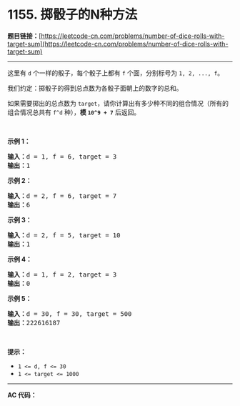 # 1155. 掷骰子的N种方法

**题目链接：**[https://leetcode-cn.com/problems/number-of-dice-rolls-with-target-sum](https://leetcode-cn.com/problems/number-of-dice-rolls-with-target-sum)

---

<div class="content__1Y2H">
 <div class="notranslate">
  <p>这里有&nbsp;<code>d</code>&nbsp;个一样的骰子，每个骰子上都有&nbsp;<code>f</code>&nbsp;个面，分别标号为&nbsp;<code>1, 2, ..., f</code>。</p> 
  <p>我们约定：掷骰子的得到总点数为各骰子面朝上的数字的总和。</p> 
  <p>如果需要掷出的总点数为&nbsp;<code>target</code>，请你计算出有多少种不同的组合情况（所有的组合情况总共有 <code>f^d</code> 种），<strong>模&nbsp;<code>10^9 + 7</code></strong>&nbsp;后返回。</p> 
  <p>&nbsp;</p> 
  <p><strong>示例 1：</strong></p> 
  <pre class="language-text"><strong>输入：</strong>d = 1, f = 6, target = 3
<strong>输出：</strong>1
</pre> 
  <p><strong>示例 2：</strong></p> 
  <pre class="language-text"><strong>输入：</strong>d = 2, f = 6, target = 7
<strong>输出：</strong>6
</pre> 
  <p><strong>示例 3：</strong></p> 
  <pre class="language-text"><strong>输入：</strong>d = 2, f = 5, target = 10
<strong>输出：</strong>1
</pre> 
  <p><strong>示例 4：</strong></p> 
  <pre class="language-text"><strong>输入：</strong>d = 1, f = 2, target = 3
<strong>输出：</strong>0
</pre> 
  <p><strong>示例 5：</strong></p> 
  <pre class="language-text"><strong>输入：</strong>d = 30, f = 30, target = 500
<strong>输出：</strong>222616187</pre> 
  <p>&nbsp;</p> 
  <p><strong>提示：</strong></p> 
  <ul> 
   <li><code>1 &lt;= d, f &lt;= 30</code></li> 
   <li><code>1 &lt;= target &lt;= 1000</code></li> 
  </ul> 
 </div>
</div>

---

**AC 代码：**

```java

```